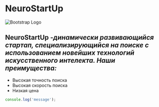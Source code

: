 # NeuroStartUp

![Bootstrap Logo](https://camo.githubusercontent.com/ace14ee894d150192a7b05b12410738aa65528da742bbce69315a5f441320ea7/68747470733a2f2f692e696d6775722e636f6d2f495a4f525769492e706e67)

## **NeuroStartUp** -*динамически развивающийся стартап, специализирующийся на поиске с использованием новейших технологий искусственного интелекта. Наши преимущества:*



* Высокая точность поиска
* Высокая скорость поиска
* Низкая цена

```javascript
console.log('message'); 